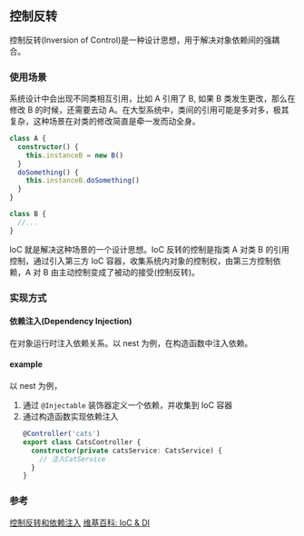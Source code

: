 ## 控制反转

控制反转(Inversion of Control)是一种设计思想，用于解决对象依赖间的强耦合。

### 使用场景

系统设计中会出现不同类相互引用，比如 A 引用了 B, 如果 B 类发生更改，那么在修改 B 的时候，还需要去动 A。在大型系统中，类间的引用可能是多对多，极其复杂，这种场景在对类的修改简直是牵一发而动全身。

```typescript
class A {
  constructor() {
    this.instanceB = new B()
  }
  doSomething() {
    this.instanceB.doSomething()
  }
}

class B {
  //...
}
```

IoC 就是解决这种场景的一个设计思想。IoC 反转的控制是指类 A 对类 B 的引用控制，通过引入第三方 IoC 容器，收集系统内对象的控制权，由第三方控制依赖，A 对 B 由主动控制变成了被动的接受(控制反转)。

### 实现方式

#### 依赖注入(Dependency Injection)

在对象运行时注入依赖关系。以 nest 为例，在构造函数中注入依赖。

#### example

以 nest 为例，

1. 通过 `@Injectable` 装饰器定义一个依赖，并收集到 IoC 容器
2. 通过构造函数实现依赖注入
   ```ts
   @Controller('cats')
   export class CatsController {
     constructor(private catsService: CatsService) {
       // 注入CatService
     }
   }
   ```

### 参考

[控制反转和依赖注入](https://zhuanlan.zhihu.com/p/33492169)
[维基百科: IoC & DI](https://zh.wikipedia.org/wiki/%E6%8E%A7%E5%88%B6%E5%8F%8D%E8%BD%AC)
